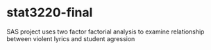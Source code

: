 # stat3220-final
SAS project uses two factor factorial analysis to examine relationship between violent lyrics and student agression
